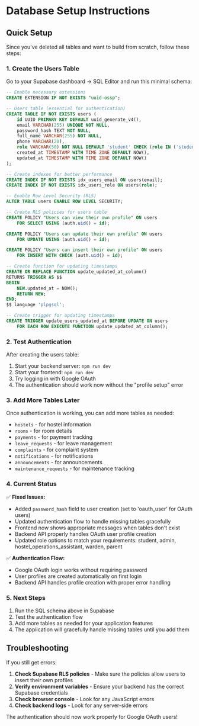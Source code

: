 # Database Setup Instructions

## Quick Setup

Since you've deleted all tables and want to build from scratch, follow these steps:

### 1. Create the Users Table

Go to your Supabase dashboard → SQL Editor and run this minimal schema:

```sql
-- Enable necessary extensions
CREATE EXTENSION IF NOT EXISTS "uuid-ossp";

-- Users table (essential for authentication)
CREATE TABLE IF NOT EXISTS users (
    id UUID PRIMARY KEY DEFAULT uuid_generate_v4(),
    email VARCHAR(255) UNIQUE NOT NULL,
    password_hash TEXT NOT NULL,
    full_name VARCHAR(255) NOT NULL,
    phone VARCHAR(20),
    role VARCHAR(50) NOT NULL DEFAULT 'student' CHECK (role IN ('student', 'admin', 'hostel_operations_assistant', 'warden', 'parent')),
    created_at TIMESTAMP WITH TIME ZONE DEFAULT NOW(),
    updated_at TIMESTAMP WITH TIME ZONE DEFAULT NOW()
);

-- Create indexes for better performance
CREATE INDEX IF NOT EXISTS idx_users_email ON users(email);
CREATE INDEX IF NOT EXISTS idx_users_role ON users(role);

-- Enable Row Level Security (RLS)
ALTER TABLE users ENABLE ROW LEVEL SECURITY;

-- Create RLS policies for users table
CREATE POLICY "Users can view their own profile" ON users
    FOR SELECT USING (auth.uid() = id);

CREATE POLICY "Users can update their own profile" ON users
    FOR UPDATE USING (auth.uid() = id);

CREATE POLICY "Users can insert their own profile" ON users
    FOR INSERT WITH CHECK (auth.uid() = id);

-- Create function for updating timestamps
CREATE OR REPLACE FUNCTION update_updated_at_column()
RETURNS TRIGGER AS $$
BEGIN
    NEW.updated_at = NOW();
    RETURN NEW;
END;
$$ language 'plpgsql';

-- Create trigger for updating timestamps
CREATE TRIGGER update_users_updated_at BEFORE UPDATE ON users
    FOR EACH ROW EXECUTE FUNCTION update_updated_at_column();
```

### 2. Test Authentication

After creating the users table:

1. Start your backend server: `npm run dev`
2. Start your frontend: `npm run dev`
3. Try logging in with Google OAuth
4. The authentication should work now without the "profile setup" error

### 3. Add More Tables Later

Once authentication is working, you can add more tables as needed:

- `hostels` - for hostel information
- `rooms` - for room details
- `payments` - for payment tracking
- `leave_requests` - for leave management
- `complaints` - for complaint system
- `notifications` - for notifications
- `announcements` - for announcements
- `maintenance_requests` - for maintenance tracking

### 4. Current Status

✅ **Fixed Issues:**
- Added `password_hash` field to user creation (set to 'oauth_user' for OAuth users)
- Updated authentication flow to handle missing tables gracefully
- Frontend now shows appropriate messages when tables don't exist
- Backend API properly handles OAuth user profile creation
- Updated role options to match your requirements: student, admin, hostel_operations_assistant, warden, parent

✅ **Authentication Flow:**
- Google OAuth login works without requiring password
- User profiles are created automatically on first login
- Backend API handles profile creation with proper error handling

### 5. Next Steps

1. Run the SQL schema above in Supabase
2. Test the authentication flow
3. Add more tables as needed for your application features
4. The application will gracefully handle missing tables until you add them

## Troubleshooting

If you still get errors:

1. **Check Supabase RLS policies** - Make sure the policies allow users to insert their own profiles
2. **Verify environment variables** - Ensure your backend has the correct Supabase credentials
3. **Check browser console** - Look for any JavaScript errors
4. **Check backend logs** - Look for any server-side errors

The authentication should now work properly for Google OAuth users!
